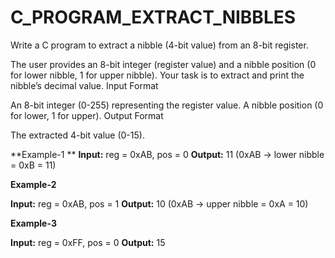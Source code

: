 # C_PROGRAM_EXTRACT_NIBBLES
Write a C program to extract a nibble (4-bit value) from an 8-bit register.

The user provides an 8-bit integer (register value) and a nibble position (0 for lower nibble, 1 for upper nibble).
Your task is to extract and print the nibble’s decimal value.
Input Format

An 8-bit integer (0-255) representing the register value.
A nibble position (0 for lower, 1 for upper).
Output Format

The extracted 4-bit value (0-15).
 

**Example-1
**
**Input:** reg = 0xAB, pos = 0
**Output:** 11
(0xAB → lower nibble = 0xB = 11)

**Example-2**

**Input:** reg = 0xAB, pos = 1
**Output:** 10
(0xAB → upper nibble = 0xA = 10)

**Example-3**

**Input:** reg = 0xFF, pos = 0
**Output:** 15
